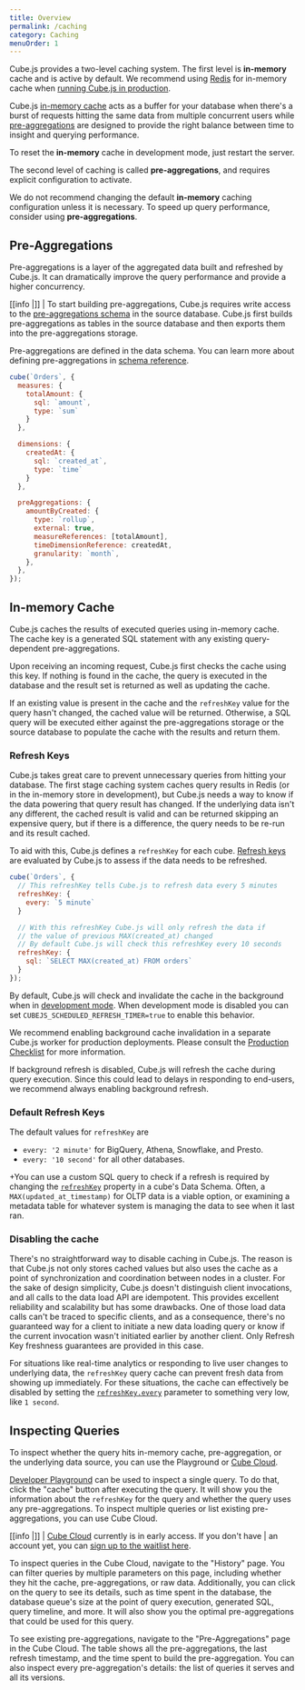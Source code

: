 ```yaml
---
title: Overview
permalink: /caching
category: Caching
menuOrder: 1
---
```


[link-cube-cloud]: https://cube.dev/cloud

Cube.js provides a two-level caching system. The first level is **in-memory**
cache and is active by default. We recommend using [Redis](https://redis.io) for
in-memory cache when
[running Cube.js in production](/deployment/production-checklist).

Cube.js [in-memory cache](#in-memory-cache) acts as a buffer for your database
when there's a burst of requests hitting the same data from multiple concurrent
users while [pre-aggregations](#pre-aggregations) are designed to provide the
right balance between time to insight and querying performance.

To reset the **in-memory** cache in development mode, just restart the server.

The second level of caching is called **pre-aggregations**, and requires
explicit configuration to activate.

We do not recommend changing the default **in-memory** caching configuration
unless it is necessary. To speed up query performance, consider using
**pre-aggregations**.

## Pre-Aggregations

Pre-aggregations is a layer of the aggregated data built and refreshed by Cube.js. It can dramatically improve the query performance and provide a higher concurrency.

<!-- prettier-ignore-start -->
[[info |]]
| To start building pre-aggregations, Cube.js requires write access to the [pre-aggregations schema](/config#options-reference-pre-aggregations-schema) in the source database. Cube.js first builds pre-aggregations as tables in the source database and then exports them into the pre-aggregations storage. 
<!-- prettier-ignore-end -->

Pre-aggregations are defined in the data schema. You can learn more about defining pre-aggregations in [schema reference](/pre-aggregations).


```js
cube(`Orders`, {
  measures: {
    totalAmount: {
      sql: `amount`,
      type: `sum`
    }
  },

  dimensions: {
    createdAt: {
      sql: `created_at`,
      type: `time`
    }
  },

  preAggregations: {
    amountByCreated: {
      type: `rollup`,
      external: true,
      measureReferences: [totalAmount],
      timeDimensionReference: createdAt,
      granularity: `month`,
    },
  },
});
```

## In-memory Cache

Cube.js caches the results of executed queries using in-memory cache. The cache
key is a generated SQL statement with any existing query-dependent
pre-aggregations.

Upon receiving an incoming request, Cube.js first checks the cache using this
key. If nothing is found in the cache, the query is executed in the database and
the result set is returned as well as updating the cache.

If an existing value is present in the cache and the `refreshKey` value for the
query hasn't changed, the cached value will be returned. Otherwise, a SQL query
will be executed either against the pre-aggregations storage or the source
database to populate the cache with the results and return them.

### Refresh Keys

Cube.js takes great care to prevent unnecessary queries from hitting your
database. The first stage caching system caches query results in Redis (or in
the in-memory store in development), but Cube.js needs a way to know if the data
powering that query result has changed. If the underlying data isn't any
different, the cached result is valid and can be returned skipping an expensive
query, but if there is a difference, the query needs to be re-run and its result
cached.

To aid with this, Cube.js defines a `refreshKey` for each cube.
[Refresh keys](/cube#parameters-refresh-key) are evaluated by Cube.js to assess
if the data needs to be refreshed.

```js
cube(`Orders`, {
  // This refreshKey tells Cube.js to refresh data every 5 minutes
  refreshKey: {
    every: `5 minute`
  }

  // With this refreshKey Cube.js will only refresh the data if
  // the value of previous MAX(created_at) changed
  // By default Cube.js will check this refreshKey every 10 seconds
  refreshKey: {
    sql: `SELECT MAX(created_at) FROM orders`
  }
});
```

By default, Cube.js will check and invalidate the cache in the background when
in [development mode][link-development-mode]. When development mode is disabled
you can set `CUBEJS_SCHEDULED_REFRESH_TIMER=true` to enable this behavior.

We recommend enabling background cache invalidation in a separate Cube.js worker
for production deployments. Please consult the [Production
Checklist][link-production-checklist] for more information.

[link-production-checklist]: /deployment/production-checklist
[link-development-mode]: /configuration/overview#development-mode
[link-production-checklist-refresh]:
  /deployment/production-checklist#set-up-refresh-worker

If background refresh is disabled, Cube.js will refresh the cache during query
execution. Since this could lead to delays in responding to end-users, we
recommend always enabling background refresh.

### Default Refresh Keys

The default values for `refreshKey` are

- `every: '2 minute'` for BigQuery, Athena, Snowflake, and Presto.
- `every: '10 second'` for all other databases.

+You can use a custom SQL query to check if a refresh is required by changing
the [`refreshKey`](/cube#parameters-refresh-key) property in a cube's Data
Schema. Often, a `MAX(updated_at_timestamp)` for OLTP data is a viable option,
or examining a metadata table for whatever system is managing the data to see
when it last ran.

### Disabling the cache

There's no straightforward way to disable caching in Cube.js. The reason is that
Cube.js not only stores cached values but also uses the cache as a point of
synchronization and coordination between nodes in a cluster. For the sake of
design simplicity, Cube.js doesn't distinguish client invocations, and all calls
to the data load API are idempotent. This provides excellent reliability and
scalability but has some drawbacks. One of those load data calls can't be traced
to specific clients, and as a consequence, there's no guaranteed way for a
client to initiate a new data loading query or know if the current invocation
wasn't initiated earlier by another client. Only Refresh Key freshness
guarantees are provided in this case.

For situations like real-time analytics or responding to live user changes to
underlying data, the `refreshKey` query cache can prevent fresh data from
showing up immediately. For these situations, the cache can effectively be
disabled by setting the [`refreshKey.every`](cube#parameters-refresh-key)
parameter to something very low, like `1 second`.

## Inspecting Queries

To inspect whether the query hits in-memory cache, pre-aggregation, or the
underlying data source, you can use the Playground or [Cube
Cloud][link-cube-cloud].

[Developer Playground][link-dev-playground] can be used to inspect a single
query. To do that, click the "cache" button after executing the query. It will
show you the information about the `refreshKey` for the query and whether the
query uses any pre-aggregations. To inspect multiple queries or list existing
pre-aggregations, you can use Cube Cloud.

<!-- prettier-ignore-start -->
[[info |]]
| [Cube Cloud][link-cube-cloud] currently is in early access. If you don't have
| an account yet, you can [sign up to the waitlist here][link-cube-cloud].
<!-- prettier-ignore-end -->

[link-cube-cloud]: https://cube.dev/cloud

To inspect queries in the Cube Cloud, navigate to the "History" page. You can
filter queries by multiple parameters on this page, including whether they hit
the cache, pre-aggregations, or raw data. Additionally, you can click on the
query to see its details, such as time spent in the database, the database
queue's size at the point of query execution, generated SQL, query timeline, and
more. It will also show you the optimal pre-aggregations that could be used for
this query.

To see existing pre-aggregations, navigate to the "Pre-Aggregations" page in the
Cube Cloud. The table shows all the pre-aggregations, the last refresh
timestamp, and the time spent to build the pre-aggregation. You can also inspect
every pre-aggregation's details: the list of queries it serves and all its
versions.

[link-dev-playground]: /dev-tools/dev-playground
